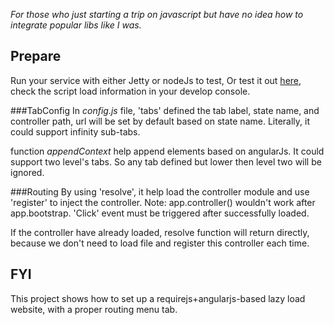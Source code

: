 *For those who just starting a trip on javascript but have no idea how to integrate popular libs like I was.*

## Prepare
Run your service with either Jetty or nodeJs to test, Or test it out [here](http://sherryxueyingli.github.io/startup-template/www/startup/index.html#/main), check the script load information in your develop console.

###TabConfig
In _config.js_ file, 'tabs' defined the tab label, state name, and controller path, url will be set by default based on state name.
Literally, it could support infinity sub-tabs.

function _appendContext_ help append elements based on angularJs. 
It could support two level's tabs. So any tab defined but lower then level two will be ignored.

###Routing
By using 'resolve', it help load the controller module and use 'register' to inject the controller.
Note: app.controller() wouldn't work after app.bootstrap.
'Click' event must be triggered after successfully loaded.

If the controller have already loaded, resolve function will return directly, because we don't need to load file and register this controller each time.


## FYI
This project shows how to set up a requirejs+angularjs-based lazy load website, with a proper routing menu tab.


